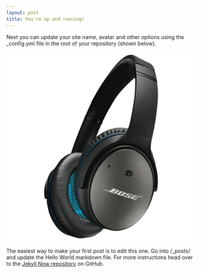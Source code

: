 ```yaml
---
layout: post
title: You're up and running!
---
```


Next you can update your site name, avatar and other options using the _config.yml file in the root of your repository (shown below).




![alt image](./images/bose.jpg)


The easiest way to make your first post is to edit this one. Go into /_posts/ and update the Hello World markdown file. For more instructions head over to the [Jekyll Now repository](https://github.com/barryclark/jekyll-now) on GitHub.
